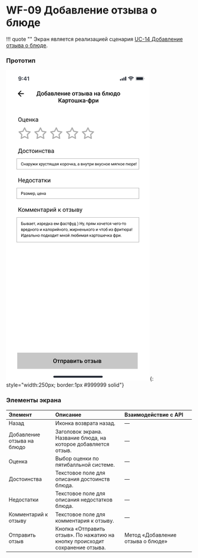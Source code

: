 # WF-09 Добавление отзыва о блюде

!!! quote ""
    Экран является реализацией сценария [UC-14 Добавление отзыва о блюде](../requirements/uc14.md). 

### Прототип

![](../img/screen09.png){: style="width:250px; border:1px #999999 solid"}

### Элементы экрана

| **Элемент**                | **Описание**                                                                  | Взаимодействие&nbsp;с&nbsp;API    |
| :------------------------- | :---------------------------------------------------------------------------- | :-------------------------------- |
| Назад                      | Иконка возврата назад.                                                        | —                                 |
| Добавление отзыва на блюдо | Заголовок экрана. Название блюда, на которое добавляется отзыв.               | —                                 |
| Оценка                     | Выбор оценки по пятибалльной системе.                                         | —                                 |
| Достоинства                | Текстовое поле для описания достоинств блюда.                                 | —                                 |
| Недостатки                 | Текстовое поле для описания недостатков блюда.                                | —                                 |
| Комментарий к отзыву       | Текстовое поле для комментария к отзыву.                                      | —                                 |
| Отправить отзыв            | Кнопка «Отправить отзыв». По нажатию на кнопку  происходит сохранение отзыва. | Метод «Добавление отзыва о блюде» |
